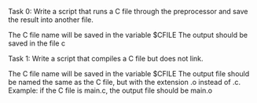 Task 0: Write a script that runs a C file through the preprocessor and save the result into another file.

The C file name will be saved in the variable $CFILE
The output should be saved in the file c

Task 1: Write a script that compiles a C file but does not link.

The C file name will be saved in the variable $CFILE
The output file should be named the same as the C file, but with the extension .o instead of .c.
Example: if the C file is main.c, the output file should be main.o
